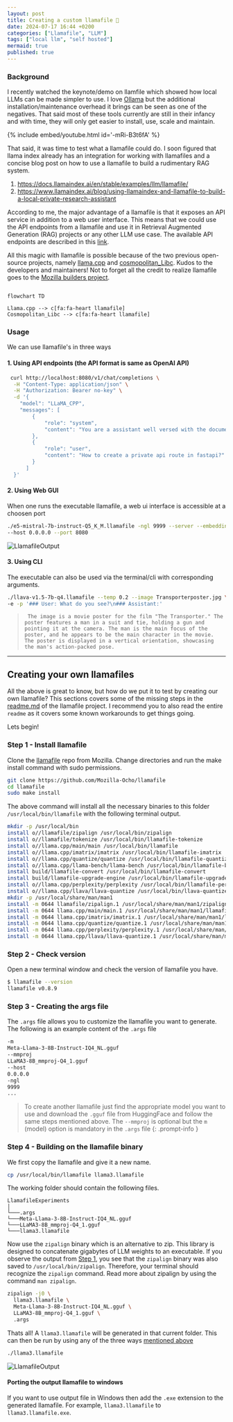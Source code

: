 ```yaml
---
layout: post
title: Creating a custom llamafile 🦙
date: 2024-07-17 16:44 +0200
categories: ["Llamafile", "LLM"]
tags: ["local llm", "self hosted"]
mermaid: true
published: true
---
```


### Background
I recently watched the keynote/demo on llamfile which showed how local LLMs can be made simpler to use. I love [Ollama](https://ollama.com/) but the additional installation/maintenance overhead it brings can be seen as one of the negatives. That said most of these tools currently are still in their infancy and with time, they will only get easier to install, use, scale and maintain. 

{% include embed/youtube.html id='-mRi-B3t6fA' %}



That said, it was time to test what a llamafile could do. I soon figured that llama index already has an integration for working with llamafiles and a concise blog post on how to use a llamafile to build a rudimentary RAG system. 

1. https://docs.llamaindex.ai/en/stable/examples/llm/llamafile/
2. https://www.llamaindex.ai/blog/using-llamaindex-and-llamafile-to-build-a-local-private-research-assistant
   
According to me, the major advantage of a llamafile is that it exposes an API service in addition to a web user interface. This means that we could use the API endpoints from a llamafile and use it in Retrieval Augmented Generation (RAG) projects or any other LLM use case. The available API endpoints are described in this [link](https://github.com/Mozilla-Ocho/llamafile/blob/main/llama.cpp/server/README.md#api-endpoints).


All this magic with llamafile is possible because of the two previous open-source projects, namely [llama.cpp](https://github.com/ggerganov/llama.cpp) and [cosmopolitan_Libc](https://github.com/jart/cosmopolitan). Kudos to the developers and maintainers! Not to forget all the credit to realize llamafile goes to the [Mozilla builders project](https://future.mozilla.org/).

```mermaid

flowchart TD

Llama.cpp --> c[fa:fa-heart llamafile]
Cosmopolitan_Libc --> c[fa:fa-heart llamafile]

```

### Usage
We can use llamafile's in <a name=usage>three ways</a> 

#### 1. Using API endpoints (the API format is same as OpenAI API)
  ```bash
   curl http://localhost:8080/v1/chat/completions \
    -H "Content-Type: application/json" \
    -H "Authorization: Bearer no-key" \
    -d '{
      "model": "LLaMA_CPP",
      "messages": [
          {
              "role": "system",
              "content": "You are a assistant well versed with the documentation of fastapi python module. Guide the user to a acceptable solution. DO NOT small talk or provide extra information. Be objective precise and provide references to you responses."
          },
          {
              "role": "user",
              "content": "How to create a private api route in fastapi?"
          }
        ]
    }'
   ```
#### 2. Using Web GUI 
   When one runs the executable llamafile, a web ui interface is accessible at a choosen port
   ```bash
   ./e5-mistral-7b-instruct-Q5_K_M.llamafile -ngl 9999 --server --embedding \
   --host 0.0.0.0 --port 8080 
   ```
   ![LlamafileOutput](/assets/images/llamafilegui.png)

#### 3. Using CLI
   The executable can also be used via the terminal/cli with corresponding arguments. 
   ```bash
   ./llava-v1.5-7b-q4.llamafile --temp 0.2 --image Transporterposter.jpg \ 
   -e -p '### User: What do you see?\n### Assistant:'
   ```
   >  ``` The image is a movie poster for the film "The Transporter." The poster features a man in a suit and tie, holding a gun and pointing it at the camera. The man is the main focus of the poster, and he appears to be the main character in the movie. The poster is displayed in a vertical orientation, showcasing the man's action-packed pose.```
  

------------------------------------------------
## Creating your own llamafiles
All the above is great to know, but how do we put it to test by creating our own llamafile? This sections covers some of the missing steps in the [readme.md](https://github.com/Mozilla-Ocho/llamafile/blob/main/README.md) of the llamafile project. I recommend you to also read the entire `readme` as it covers some known workarounds to get things going.

Lets begin! 

### Step 1 - Install llamafile
Clone the [llamafile](https://github.com/Mozilla-Ocho/llamafile) repo from Mozilla. Change directories and run the make install command with sudo permissions. 

```bash
git clone https://github.com/Mozilla-Ocho/llamafile
cd llamafile
sudo make install
```


The above command will install all the necessary binaries to this folder `/usr/local/bin/llamafile` with the following terminal  <a name="bashooutput">output</a>.
```bash
mkdir -p /usr/local/bin
install o//llamafile/zipalign /usr/local/bin/zipalign
install o//llamafile/tokenize /usr/local/bin/llamafile-tokenize
install o//llama.cpp/main/main /usr/local/bin/llamafile
install o//llama.cpp/imatrix/imatrix /usr/local/bin/llamafile-imatrix
install o//llama.cpp/quantize/quantize /usr/local/bin/llamafile-quantize
install o//llama.cpp/llama-bench/llama-bench /usr/local/bin/llamafile-bench
install build/llamafile-convert /usr/local/bin/llamafile-convert
install build/llamafile-upgrade-engine /usr/local/bin/llamafile-upgrade-engine
install o//llama.cpp/perplexity/perplexity /usr/local/bin/llamafile-perplexity
install o//llama.cpp/llava/llava-quantize /usr/local/bin/llava-quantize
mkdir -p /usr/local/share/man/man1
install -m 0644 llamafile/zipalign.1 /usr/local/share/man/man1/zipalign.1
install -m 0644 llama.cpp/main/main.1 /usr/local/share/man/man1/llamafile.1
install -m 0644 llama.cpp/imatrix/imatrix.1 /usr/local/share/man/man1/llamafile-imatrix.1
install -m 0644 llama.cpp/quantize/quantize.1 /usr/local/share/man/man1/llamafile-quantize.1
install -m 0644 llama.cpp/perplexity/perplexity.1 /usr/local/share/man/man1/llamafile-perplexity.1
install -m 0644 llama.cpp/llava/llava-quantize.1 /usr/local/share/man/man1/llava-quantize.1
```

### Step 2 - Check version
Open a new terminal window and check the version of llamafile you have.
```bash
$ llamafile --version  
llamafile v0.8.9
```


### Step 3 - Creating the args file
The `.args` file allows you to customize the llamafile you want to generate. The following is an example content of the `.args` file 

```bash
-m
Meta-Llama-3-8B-Instruct-IQ4_NL.gguf
--mmproj
LLaMA3-8B_mmproj-Q4_1.gguf
--host
0.0.0.0
-ngl
9999
...
```
> To create another llamafile just find the appropriate model you want to use and download the `.gguf` file from HuggingFace and follow the same steps mentioned above. The `--mmproj` is optional but the `m` (model) option is mandatory in the `.args` file
{: .prompt-info }


### Step 4 - Building on the llamafile binary
We first copy the llamafile and give it a new name. 
```bash
cp /usr/local/bin/llamafile llama3.llamafile 
```

The working folder should contain the following files.
```
LlamafileExperiments  
│
└───.args
└───Meta-Llama-3-8B-Instruct-IQ4_NL.gguf
└───LLaMA3-8B_mmproj-Q4_1.gguf
└───llama3.llamafile 
```

Now use the `zipalign` binary which is an alternative to zip. This library is designed to concatenate gigabytes of LLM weights to an executable. If you observe the output from [Step 1](#bashooutput), you see that the `zipalign` binary was also saved to `/usr/local/bin/zipalign`. Therefore, your terminal should recognize the `zipalign` command. Read more about zipalign by using the command `man zipalign`.

```bash
zipalign -j0 \
  llama3.llamafile \
  Meta-Llama-3-8B-Instruct-IQ4_NL.gguf \
  LLaMA3-8B_mmproj-Q4_1.gguf \
  .args
```

Thats all! A `llama3.llamafile` will be generated in that current folder. This can then be run by using any of the three ways [mentioned above](#usage)

```bash
./llama3.llamafile
```

![LlamafileOutput](/assets/images/llamafilegui.png)



#### Porting the output llamafile to windows 
If you want to use output file in Windows then add the `.exe` extension to the generated llamafile. For example, `llama3.llamafile` to `llama3.llamafile.exe`. 